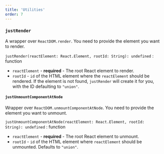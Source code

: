 ```yaml
---
title: 'Utilities'
order: 7
---
```


### `justRender`

A wrapper over `ReactDOM.render`. You need to provide the element you want to render.

`justRender(reactElement: React.Element, rootId: String): undefined` : function

- `reactElement` - **required** - The root React element to render.
- `rootId` - `id` of the HTML element where the `reactElement` should be rendered. If the element is not found, `justRender` will create it for you, with the ID defaulting to `"union"`.

#### `justUnmountComponentAtNode`

Wrapper over `ReactDOM.unmountComponentAtNode`. You need to provide the element you want to unmount.

`justUnmountComponentAtNode(reactElement: React.Element, rootId: String): undefined` : function

- `reactElement` - **required** - The root React element to unmount.
- `rootId` - `id` of the HTML element where `reactElement` should be unmounted. Defaults to `"union"`.
